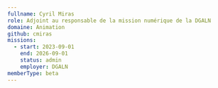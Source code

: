```yaml
---
fullname: Cyril Miras
role: Adjoint au responsable de la mission numérique de la DGALN
domaine: Animation
github: cmiras
missions:
  - start: 2023-09-01
    end: 2026-09-01
    status: admin
    employer: DGALN
memberType: beta
---
```


